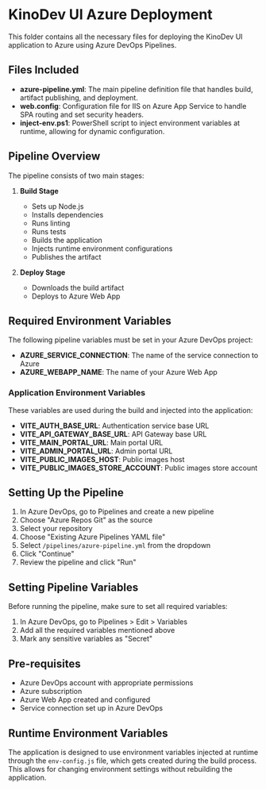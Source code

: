 # KinoDev UI Azure Deployment

This folder contains all the necessary files for deploying the KinoDev UI application to Azure using Azure DevOps Pipelines.

## Files Included

- **azure-pipeline.yml**: The main pipeline definition file that handles build, artifact publishing, and deployment.
- **web.config**: Configuration file for IIS on Azure App Service to handle SPA routing and set security headers.
- **inject-env.ps1**: PowerShell script to inject environment variables at runtime, allowing for dynamic configuration.

## Pipeline Overview

The pipeline consists of two main stages:

1. **Build Stage**
   - Sets up Node.js
   - Installs dependencies
   - Runs linting
   - Runs tests
   - Builds the application
   - Injects runtime environment configurations
   - Publishes the artifact

2. **Deploy Stage**
   - Downloads the build artifact
   - Deploys to Azure Web App

## Required Environment Variables

The following pipeline variables must be set in your Azure DevOps project:

- **AZURE_SERVICE_CONNECTION**: The name of the service connection to Azure
- **AZURE_WEBAPP_NAME**: The name of your Azure Web App

### Application Environment Variables

These variables are used during the build and injected into the application:

- **VITE_AUTH_BASE_URL**: Authentication service base URL
- **VITE_API_GATEWAY_BASE_URL**: API Gateway base URL
- **VITE_MAIN_PORTAL_URL**: Main portal URL
- **VITE_ADMIN_PORTAL_URL**: Admin portal URL
- **VITE_PUBLIC_IMAGES_HOST**: Public images host
- **VITE_PUBLIC_IMAGES_STORE_ACCOUNT**: Public images store account

## Setting Up the Pipeline

1. In Azure DevOps, go to Pipelines and create a new pipeline
2. Choose "Azure Repos Git" as the source
3. Select your repository
4. Choose "Existing Azure Pipelines YAML file"
5. Select `/pipelines/azure-pipeline.yml` from the dropdown
6. Click "Continue"
7. Review the pipeline and click "Run"

## Setting Pipeline Variables

Before running the pipeline, make sure to set all required variables:

1. In Azure DevOps, go to Pipelines > Edit > Variables
2. Add all the required variables mentioned above
3. Mark any sensitive variables as "Secret"

## Pre-requisites

- Azure DevOps account with appropriate permissions
- Azure subscription
- Azure Web App created and configured
- Service connection set up in Azure DevOps

## Runtime Environment Variables

The application is designed to use environment variables injected at runtime through the `env-config.js` file, which gets created during the build process. This allows for changing environment settings without rebuilding the application.
